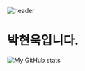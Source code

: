 ![header](https://capsule-render.vercel.app/api?type=waving&color=gradient&height=260&section=header&text=Hyunwook%20Park&fontSize=90&animation=fadeIn)
# 박현욱입니다.
![My GitHub stats](https://github-readme-stats.vercel.app/api?username=gusdnr1231&count_private=true)
